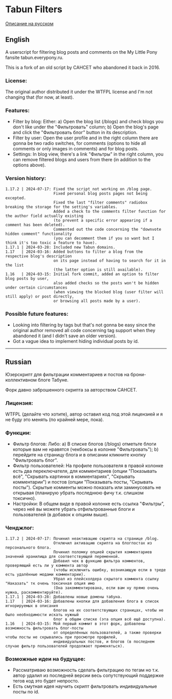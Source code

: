 # Tabun Filters

[Описание на русском](#russian)

## English

A userscript for filtering blog posts and comments on the My Little Pony fansite tabun.everypony.ru.

This is a fork of an old script by CAHCET who abandoned it back in 2016.

### License:
The original author distributed it under the WTFPL license and I'm not changing that (for now, at least).

### Features: 

* Filter by blog: Either: a) Open the blog list (/blogs) and check blogs you don't like under the "Фильтровать" column; b) Open the blog's page and click the "Фильтровать блог" button in its description.
* Filter by user: Open the user profile and in the right column there are gonna be two radio switches, for comments (options to hide all comments or only images in comments) and for blog posts.
* Settings: In blog view, there's a link "Фильтры" in the right column, you can remove filtered blogs and users from there (in addition to the options above).

### Version history: 

```
1.17.2 | 2024-07-17: Fixed the script not working on /blog page.
                     Fixed personal blog posts pages not being excepted.
                     Fixed the last "filter comments" radiobox breaking the storage for the setting's variables.
                     Added a check to the comments filter function for the author field actually existing
                     (to prevent a specific error appearing if a comment has been deleted).
                     Commented out the code concerning the "downvote hidden comment" functionality
                     (you can decomment them if you so want but I think it's too toxic a feature to have).
1.17.1 | 2024-03-28: Included new Tabun domains.
1.17   | 2024-03-16: Added buttons to filter a blog from the respective blog's description
                     on its page instead of having to search for it in the list
                     (the latter option is still available).
1.16   | 2024-03-15: Initial fork commit, added an option to filter blog posts by user,
                     also added checks so the posts won't be hidden under certain circumstances
                     (when viewing the blocked blog (user filter will still apply) or post directly,
                     or browsing all posts made by a user).
```

### Possible future features:

* Looking into filtering by tags but that's not gonna be easy since the original author removed all code concerning tag support when they abandoned it (and I didn't save an older version).
* Got a vague idea to implement hiding individual posts by id.

---
## Russian

Юзерскрипт для фильтрации комментариев и постов на брони-коллективном блоге Табуне.

Форк давно заброшенного скрипта за авторством САНСЕТ.

### Лицензия:
WTFPL (делайте что хотите), автор оставил код под этой лицензией и я не буду это менять (по крайней мере, пока).

### Функции:

* Фильтр блогов: Либо: a) В списке блогов (/blogs) отметьте блоги которые вам не нравятся (чекбоксы в колонке "Фильтровать"); b) перейдите на страницу блога и в описании кликните кнопку "Фильтровать блог".
* Фильтр пользователей: На профиле пользователя в правой колонке есть два переключателя, для комментариев (опции "Показывать всё", "Скрывать картинки в комментариях", "Скрывать комментарии") и постов (опции "Показывать посты, "Скрывать посты"). Скрытые комменты можно показать или заминусовать не открывая (планирую убрать последнюю фичу т.к. слишком токсично).
* Настройки: В общем виде в правой колонке есть ссылка "Фильтры", через неё вы можете убрать отфильтрованные блоги и пользователей (в добавок к опциям выше).

### Ченджлог: 

```
1.17.2 | 2024-07-17: Починил неактивацию скрипта на странице /blog.
                     Отключил активацию скрипта на блогпостах из персонального блога.
                     Починил поломку опцией скрытия комментариев значений хранилища для соответствующей переменной.
                     Добавил чек в функцию фильтра комментов, проверяющий есть ли у коммента автор
                     (чтобы исключить ошибку, возникающую если в треде есть удалённые модами комментарии).
                     Убрал из плейсхолдера скрытого коммента ссылку "Наказать" тк очень токсичная опция имо
                     (Она закомментирована, если вам ну прямо очень нужна, раскомментируйте).
1.17.1 | 2024-03-28: Добавлены новые домены табуна.
1.17   | 2024-03-16: Добавлены кнопки для добавления блога в список игнорируемых в описания
                     блогов на их соответствующих страницах, чтобы не было необходимости искать нужный
                     блог в общем списке (эта опция всё ещё доступна).
1.16   | 2024-03-15: Мой первый коммит в этот форк, добавлены возможность фильтровать блог-посты
                     от определённых пользователей, а также проверки чтобы посты не скрывались при просмотре профилей, 
                     индивидуальных постов, и блогов (в последнем случае фильтр пользователей продолжает применяться).
```

### Возможные идеи на будущее:

* Рассматриваю возможность сделать фильтрацию по тегам но т.к. автор удалил из последней версии весь сопутствующий поддержке тегов код это будет непросто.
* Есть смутная идея научить скрипт фильтровать индивидуальные посты по id.
